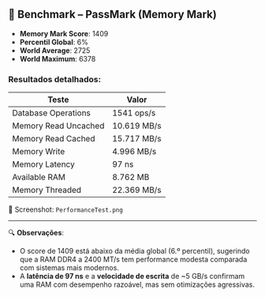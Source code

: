 ## 🧪 Benchmark – PassMark (Memory Mark)

- **Memory Mark Score**: 1409
- **Percentil Global**: 6%
- **World Average**: 2725
- **World Maximum**: 6378

### Resultados detalhados:
| Teste                 | Valor     |
|------------------------|-----------|
| Database Operations    | 1541 ops/s
| Memory Read Uncached   | 10.619 MB/s
| Memory Read Cached     | 15.717 MB/s
| Memory Write           | 4.996 MB/s
| Memory Latency         | 97 ns
| Available RAM          | 8.762 MB
| Memory Threaded        | 22.369 MB/s

📁 Screenshot: `PerformanceTest.png`

---

🔍 **Observações**:
- O score de 1409 está abaixo da média global (6.º percentil), sugerindo que a RAM DDR4 a 2400 MT/s tem performance modesta comparada com sistemas mais modernos.
- A **latência de 97 ns** e a **velocidade de escrita** de ~5 GB/s confirmam uma RAM com desempenho razoável, mas sem otimizações agressivas.

